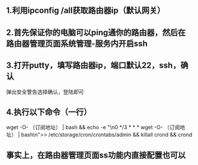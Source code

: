 ## 1.利用ipconfig /all获取路由器ip（默认网关）

## 2.首先保证你的电脑可以ping通你的路由器，然后在路由器管理页面系统管理-服务内开启ssh

## 3.打开putty，填写路由器ip，端口默认22，ssh，确认
弹出安全警告选择确认，登陆即可

## 4.执行以下命令（一行）
wget -O- （订阅地址） | bash && echo -e "\n0 */3 * * * wget -O- （订阅地址） | bash\n">> /etc/storage/cron/crontabs/admin && killall crond && crond

## 事实上，在路由器管理页面ss功能内直接配置也可以
